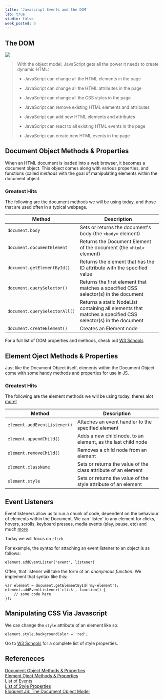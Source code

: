 ```yaml
---
title: 'Javascript Events and the DOM'
lab: true
studio: false
week_posted: 6
---  
```


## The DOM

![](http://files.bryantwells.com/htmltree.gif)


> With the object model, JavaScript gets all the power it needs to create dynamic HTML:
>
> * JavaScript can change all the HTML elements in the page
>
> * JavaScript can change all the HTML attributes in the page
>
> * JavaScript can change all the CSS styles in the page
>
> * JavaScript can remove existing HTML elements and attributes
>
> * JavaScript can add new HTML elements and attributes
>
> * JavaScript can react to all existing HTML events in the page
>
> * JavaScript can create new HTML events in the page

## Document Object Methods & Properties  
When an HTML document is loaded into a web browser, it becomes a document object. This object comes along with various properties, and functions (called *methods* with the goal of manipulating elements within the document object.

### Greatest Hits
The following are the document methods we will be using today, and those that are used often in a typical webpage.

| Method | Description |
|--------|-------------|
|`document.body`| Sets or returns the document's body (the `<body>` element)|
|`document.documentElement`| Returns the Document Element of the document (the `<html>` element) |
|`document.getElementById()`| Returns the element that has the ID attribute with the specified value |
|`document.querySelector()`| Returns the first element that matches a specified CSS selector(s) in the document |
|`document.querySelectorAll()`| Returns a static NodeList containing all elements that matches a specified CSS selector(s) in the document |
|`document.createElement()`| Creates an Element node |

For a full list of DOM properties and methods, check out [W3 Schools](https://www.w3schools.com/jsref/dom_obj_document.asp)

## Element Oject Methods & Properties

Just like the Document Object itself, elements within the Document Object come with some handy methods and properties for use in JS.

### Greatest Hits
The following are the element methods we will be using today. theres alot [more!](https://www.w3schools.com/jsref/dom_obj_all.asp)

| Method | Description |
|--------|-------------|
|`element.addEventListener()`| Attaches an event handler to the specified element |
|`element.appendChild()`| Adds a new child node, to an element, as the last child node |
|`element.removeChild()`| Removes a child node from an element |
|`element.className`| Sets or returns the value of the class attribute of an element |
|`element.style`| Sets or returns the value of the style attribute of an element |


## Event Listeners

Event listeners allow us to run a chunk of code, dependent on the behaviour of elements within the Document. We can 'listen' to any element for clicks, hovers, scrolls, keyboard presses, media events (play, pause, etc) and much [more](https://developer.mozilla.org/en-US/docs/Web/Events)  

Today we will focus on `click`

For example, the syntax for attaching an event listener to an object is as follows:

~~~
element.addEventLister('event', listener)
~~~

Often, that listener will take the form of an *anonymous function*. We implement that syntax like this:

~~~
var element = document.getElementById('my-element');
element.addEventListener('click', function() {
	// some code here
});
~~~

## Manipulating CSS Via Javascript
We can change the `style` attribute of an element like so:

~~~
element.style.backgroundColor = 'red';
~~~

Go to [W3 Schools](https://www.w3schools.com/jsref/dom_obj_style.asp) for a complete list of style properties.


## Refereneces
[Document Object Methods & Properties](https://www.w3schools.com/jsref/dom_obj_all.asp)  
[Element Oject Methods & Properties](https://www.w3schools.com/jsref/dom_obj_all.asp)  
[List of Events](https://developer.mozilla.org/en-US/docs/Web/Events)  
[List of Style Properties](https://www.w3schools.com/jsref/dom_obj_style.asp)  
[Eloquent JS: The Document Object Model](http://eloquentjavascript.net/13_dom.html)
